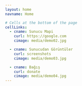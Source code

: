 ```yaml
---
layout: home
navname: Home

# Cells at the bottom of the page
cellLinks:
  - cname: Sunucu Mapi
    curl: https://google.com
    cimage: media/demo02.jpg

  - cname: Sunucudan Görüntüler
    curl: screenshots
    cimage: media/demo03.jpg

  - cname: Bağış
    curl: donate
    cimage: media/demo04.jpg
---
```

